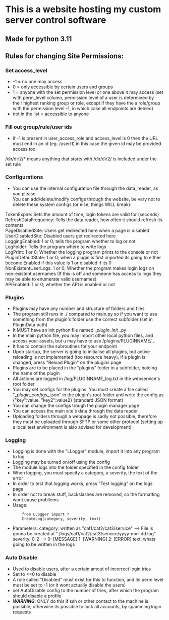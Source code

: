 # This is a website hosting my custom server control software
## Made for python 3.11
## Rules for changing Site Permissions:
### Set access_level

- -1 = no one may access
- 0 = only accessible by certain users and groups
- 1 = anyone with the set permission level or one above it may access (set with perm_level column, permission level of a user is determined by their highest ranking group or role, except if they have the a role/group with the permission level -1, in which case all endpoints are denied)
- not in the list = accessible to anyone


### Fill out group/rule/user ids

- if -1 is present in user_access_role and access_level is 0 then the URL must end in an id (eg. /user/1)
in this case the given id may be provided access too

/dir/dir2/* means anything that starts with /dir/dir2/ is included under the set rule


### Configurations

- You can use the internal configuration file through the data_reader, as you please  \
You can add/delete/modify configs through the website, be vary not to delete these system configs (or else, things WILL break):  

 TokenExpire: Sets the amount of time, login tokens are valid for (seconds)  \
 RefreshDataFrequency: Tells the data reader, how often it should refresh its contents  \
 PageDisabledSite: Users get redirected here when a page is disabled  \
 UserDisabledSite: Disabled users get redirected here  \
 LoggingEnabled: 1 or 0; tells the program whether to log or not \
 LogFolder: Tells the program where to write logs \
 LogPrint: 1 or 0; Whether the logging program prints to the console or not \
 PluginDefaultState: 1 or 0; when a plugin is first imported its going to either become Enabled if this value is 1 or disabled if its 0 \
 NonExistentUserLogs: 1 or 0; Whether the program makes login logs on non-existent usernames (If this is off and someone has access to logs they may be able to enumerate valid usernames) \
 APIEnabled: 1 or 0; whether the API is enabled or not

 ### Plugins

- Plugins may have any number and structure of folders and files
- The program still runs in ./ compared to main.py so if you want to use something from the plugin's folder use the correct subfolder (set in PluginData.path)
- It MUST have an init python file named \__plugin_init__.py
- In the main python file, you may import other local python files, and access your assets, but u may have to use /plugins/PLUGINNAME/...
- It has to contain the subroutines for your endpoint
- Upon startup, the server is going to initialise all plugins, but active reloading is not implemented (too resource heavy), if a  plugin is changed, press "Reload Plugin" on the plugins page
- Plugins are to be placed in the "plugins" folder in a subfolder, holding the name of the plugin
- All actions are logged in /log/PLUGINNAME_log.txt in the webservice's root folder
- You may set configs for the plugins. You must create a file called "\__plugin_configs__.json" in the plugin's root folder and write the config as  {"key":value, "key2":value2} (standard JSON format)
- You can change the configs trough the plugin manager page
- You can access the main site's data through the data reader
- Uploading folders through a webpage is sadly not possible, therefore they must be uploaded through SFTP or some other protocol (setting up a local test environment is also advised for development)


### Logging

- Logging is done with the "LLogger" module, import it into any program to log
- Logging may be turned on/off using the config
- The module logs into the folder specified in the config folder
- When logging, you must specify a category, a severity, the text of the error
- In order to test that logging works, press "Test logging" on the logs page
- In order not to break stuff, backslashes are removed, so the formatting wont cause probllems
- Usage:
    ```
        from LLogger import *
        CreateLog(category, severity, text)
    ```
- Parameters:
        category: written as "cat1/cat2/cat3/service" ==> File is gonna be created at "./logs/cat1/cat2/cat3/service/yyyy-mm-dd.log"
        severity: 0-2 --> 0: [MESSAGE]    1: [WARNING]      2: [ERROR]
        text: whats going to be written in the logs


### Auto Disable
- Used to disable users, after a certain amout of incorrect login tries
- Set to <=0 to disable
- A role called "Disabled" must exist for this to function, and its perm level must be set to -1 (or it wont actually disable the users)
- set AutoDisable config to the number of tries, after which the program should disable a profile
- __*WARNING*__: ONLY do this if ssh or other contact to the machine is possible, otherwise its possible to lock all accounts, by spamming login requests